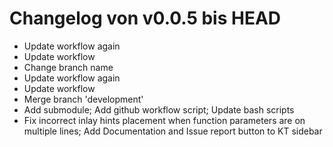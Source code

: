 # Changelog von v0.0.5 bis HEAD

- Update workflow again
- Update workflow
- Change branch name
- Update workflow again
- Update workflow
- Merge branch 'development'
- Add submodule; Add github workflow script; Update bash scripts
- Fix incorrect inlay hints placement when function parameters are on multiple lines; Add Documentation and Issue report button to KT sidebar
